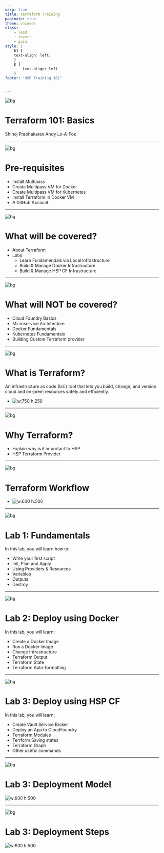 ```yaml
---
marp: true
title: Terraform Training
paginate: true
theme: uncover
class:
    - lead
    - invert
    - gaia
style: |
    h1 {
    text-align: left;
    }
    p {
        text-align: left
    }
footer: "HSP Training 101"


---
```

![bg](./images/bg.png)
<!-- 
_color: white 
-->
# Terraform 101: Basics

Shinoj Prabhakaran
Andy Lo-A-Foe

---
![bg](./images/bg.webp)
<!--class: lead gaia-->
# Pre-requisites
- Install Multipass
- Create Multipass VM for Docker
- Create Multipass VM for Kubernetes 
- Install Terraform in Docker VM
- A GitHub Account

---
![bg](./images/bg.webp)
<!--class: lead gaia-->
# What will be covered?
- About Terraform
- Labs
    - Learn Fundamendals via Local Infrastructure
    - Build & Manage Docker Infrastructure
    - Build & Manage HSP CF Infrastructure

---
![bg](./images/bg.webp)
<!--class: lead gaia-->
# What will NOT be covered?
- Cloud Foundry Basics
- Microservice Architecture
- Docker Fundamentals
- Kubernetes Fundamentals
- Building Custom Terraform provider

---
![bg](./images/bg.webp)
<!-- _class: lead-->
# What is Terraform?
An infrastructure as code (IaC) tool that lets you build, change, and version cloud and on-prem resources safely and efficiently.
- ![w:750 h:250](./images/tf01.png)

---
![bg](./images/bg.webp)
<!-- _class: lead-->
# Why Terraform?

- Explain why is it important to HSP
- HSP Terraform Provider

---
![bg](./images/bg.webp)
<!-- _class: lead-->
# Terraform Workflow
- ![w:600 h:500](./images/tf02.png)

---
![bg](./images/bg.webp)
<!-- _class: lead-->
# Lab 1: Fundamentals
In this lab, you will learn how to:
- Write your first script
- Init, Plan and Apply
- Using Providers & Resources
- Variables
- Outputs
- Destroy

---
![bg](./images/bg.webp)
<!-- _class: lead-->
# Lab 2: Deploy using Docker
In this lab, you will learn:
- Create a Docker Image
- Run a Docker Image
- Change Infrastructure
- Terraform Output
- Terraform State
- Terraform Auto-formatting

---
![bg](./images/bg.webp)
<!-- _class: lead-->
# Lab 3: Deploy using HSP CF
In this lab, you will learn:
- Create Vault Service Broker
- Deploy an App to CloudFoundry 
- Terraform Modules
- Terrform Saving states
- Terraform Graph
- Other useful commands

---
![bg](./images/bg.webp)
<!-- _class: lead-->
# Lab 3: Deployment Model
![w:900 h:500](./images/cf01.png)

---
![bg](./images/bg.webp)
<!-- _class: lead-->
# Lab 3: Deployment Steps
![w:900 h:500](./images/cf02.svg)


